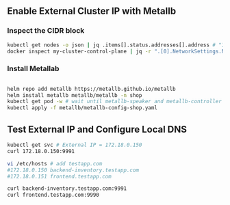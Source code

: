 ## Enable External Cluster IP with Metallb

### Inspect the CIDR block
```bash
kubectl get nodes -o json | jq .items[].status.addresses[].address # "172.18.0.2" "my-cluster-control-plane"
docker inspect my-cluster-control-plane | jq -r ".[0].NetworkSettings.Networks.kind.IPAddress"
```

### Install Metallab
```bash

helm repo add metallb https://metallb.github.io/metallb
helm install metallb metallb/metallb -n shop
kubectl get pod -w # wait until metallb-speaker and metallb-controller are installed
kubectl apply -f metallb/metallb-config-shop.yaml
```

## Test External IP and Configure Local DNS
```bash
kubectl get svc # External IP = 172.18.0.150
curl 172.18.0.150:9991

vi /etc/hosts # add testapp.com
#172.18.0.150 backend-inventory.testapp.com
#172.18.0.151 frontend.testapp.com

curl backend-inventory.testapp.com:9991
curl frontend.testapp.com:9990
```